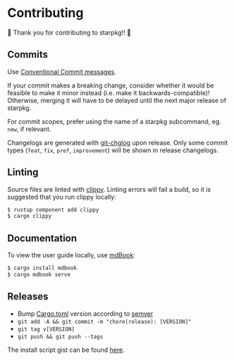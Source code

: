 # Contributing

:tada: Thank you for contributing to starpkg!! :tada:

## Commits

Use [Conventional Commit messages](https://www.conventionalcommits.org/en/v1.0.0-beta.4/).

If your commit makes a breaking change, consider whether it would be feasible to make it minor
instead (i.e. make it backwards-compatible)! Otherwise, merging it will have to be delayed until the
next major release of starpkg.

For commit scopes, prefer using the name of a starpkg subcommand, eg. `new`, if relevant.

Changelogs are generated with [git-chglog](https://github.com/git-chglog/git-chglog) upon release.
Only some commit types (`feat`, `fix`, `pref`, `improvement`) will be shown in release changelogs.

## Linting

Source files are linted with [clippy](https://crates.io/crates/clippy). Linting errors will fail a
build, so it is suggested that you run clippy locally:

```sh
$ rustup component add clippy
$ cargo clippy
```

## Documentation

To view the user guide locally, use [mdBook](https://github.com/rust-lang/mdBook):

```sh
$ cargo install mdbook
$ cargo mdbook serve
```

## Releases

- Bump [Cargo.toml](Cargo.toml) version according to [semver](https://semver.org/spec/v2.0.0.html)
- `git add -A && git commit -m "chore(release): [VERSION]"`
- `git tag v[VERSION]`
- `git push && git push --tags`

The install script gist can be found [here][install-gist].

[install-gist]: https://gist.github.com/nanaian/cf9ca4e645d8b7b1951c42d2b9c6f2f6
